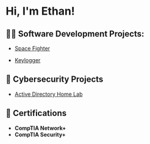 <h1>Hi, I'm Ethan! 

<h2>👨‍💻 Software Development Projects:</h2>

- [Space Fighter](https://github.com/ethanloun/SpaceFighter)
    
- [Keylogger](https://github.com/ethanloun/Keylogger)

<h2>🔏 Cybersecurity Projects</h2>

- [Active Directory Home Lab](https://github.com/ethanloun/ActiveDirectoryLab)

<h2> 📜 Certifications</h2>

- <b>CompTIA Network+ </b>
- <b>CompTIA Security+ </b>
